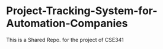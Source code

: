 # Project-Tracking-System-for-Automation-Companies
This is a Shared Repo. for the project of CSE341

